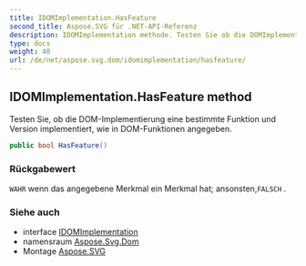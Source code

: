 ```yaml
---
title: IDOMImplementation.HasFeature
second_title: Aspose.SVG für .NET-API-Referenz
description: IDOMImplementation methode. Testen Sie ob die DOMImplementierung eine bestimmte Funktion und Version implementiert wie in DOMFunktionen angegeben.
type: docs
weight: 40
url: /de/net/aspose.svg.dom/idomimplementation/hasfeature/
---
```

## IDOMImplementation.HasFeature method

Testen Sie, ob die DOM-Implementierung eine bestimmte Funktion und Version implementiert, wie in DOM-Funktionen angegeben.

```csharp
public bool HasFeature()
```

### Rückgabewert

`WAHR` wenn das angegebene Merkmal ein Merkmal hat; ansonsten,`FALSCH` .

### Siehe auch

* interface [IDOMImplementation](../)
* namensraum [Aspose.Svg.Dom](../../idomimplementation/)
* Montage [Aspose.SVG](../../../)


